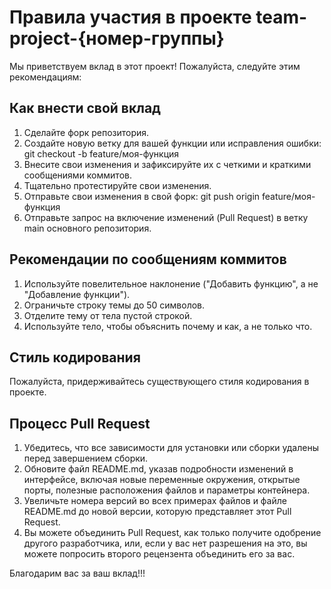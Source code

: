 # Правила участия в проекте team-project-{номер-группы}

Мы приветствуем вклад в этот проект! Пожалуйста, следуйте этим рекомендациям:

## Как внести свой вклад

1. Сделайте форк репозитория.
2. Создайте новую ветку для вашей функции или исправления ошибки: git checkout -b feature/моя-функция
3. Внесите свои изменения и зафиксируйте их с четкими и краткими сообщениями коммитов.
4. Тщательно протестируйте свои изменения.
5. Отправьте свои изменения в свой форк: git push origin feature/моя-функция
6. Отправьте запрос на включение изменений (Pull Request) в ветку main основного репозитория.

## Рекомендации по сообщениям коммитов

1.  Используйте повелительное наклонение ("Добавить функцию", а не "Добавление функции").
2.  Ограничьте строку темы до 50 символов.
3.  Отделите тему от тела пустой строкой.
4.  Используйте тело, чтобы объяснить почему и как, а не только что.

## Стиль кодирования

Пожалуйста, придерживайтесь существующего стиля кодирования в проекте.

## Процесс Pull Request

1. Убедитесь, что все зависимости для установки или сборки удалены перед завершением сборки.
2. Обновите файл README.md, указав подробности изменений в интерфейсе, включая новые переменные окружения, открытые порты, полезные расположения файлов и параметры контейнера.
3. Увеличьте номера версий во всех примерах файлов и файле README.md до новой версии, которую представляет этот Pull Request.
4. Вы можете объединить Pull Request, как только получите одобрение другого разработчика, или, если у вас нет разрешения на это, вы можете попросить второго рецензента объединить его за вас.

Благодарим вас за ваш вклад!!!
